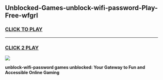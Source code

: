 
## Unblocked-Games-unblock-wifi-password-Play-Free-wfgrl
<h3>
<a href="https://premium76.site?title=unblock-wifi-password&ref=21A">CLICK TO PLAY</a></h3>
<hr>

<h3>
<a href="https://premium76.site?title=unblock-wifi-password&ref=21A">CLICK 2 PLAY</a>
  
</h3>

<a href="https://premium76.site?title=unblock-wifi-password&ref=21A"><img src="https://clearcache.store/games.png"></a>


**unblock-wifi-password games unblocked: Your Gateway to Fun and Accessible Online Gaming**
